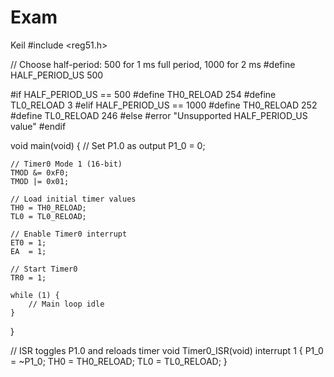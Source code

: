 # Exam
Keil
#include <reg51.h>

// Choose half-period: 500 for 1 ms full period, 1000 for 2 ms
#define HALF_PERIOD_US 500

#if HALF_PERIOD_US == 500
    #define TH0_RELOAD 254
    #define TL0_RELOAD 3
#elif HALF_PERIOD_US == 1000
    #define TH0_RELOAD 252
    #define TL0_RELOAD 246
#else
    #error "Unsupported HALF_PERIOD_US value"
#endif

void main(void) {
    // Set P1.0 as output
    P1_0 = 0;

    // Timer0 Mode 1 (16-bit)
    TMOD &= 0xF0;
    TMOD |= 0x01;

    // Load initial timer values
    TH0 = TH0_RELOAD;
    TL0 = TL0_RELOAD;

    // Enable Timer0 interrupt
    ET0 = 1;
    EA  = 1;

    // Start Timer0
    TR0 = 1;

    while (1) {
        // Main loop idle
    }
}

// ISR toggles P1.0 and reloads timer
void Timer0_ISR(void) interrupt 1 {
    P1_0 = ~P1_0;
    TH0 = TH0_RELOAD;
    TL0 = TL0_RELOAD;
}
